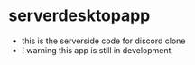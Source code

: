 # serverdesktopapp
- this is the serverside code for discord clone 
- ! warning this app is still in development 
